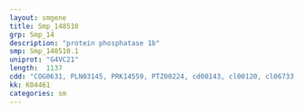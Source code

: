 ```yaml
---
layout: smgene
title: Smp_148510
grp: Smp_14
description: "protein phosphatase 1b"
smp: Smp_148510.1
uniprot: "G4VC21"
length:  1137
cdd: "COG0631, PLN03145, PRK14559, PTZ00224, cd00143, cl00120, cl06733, pfam00481, pfam07830, smart00332"
kk: K04461
categories: sm
---
```

